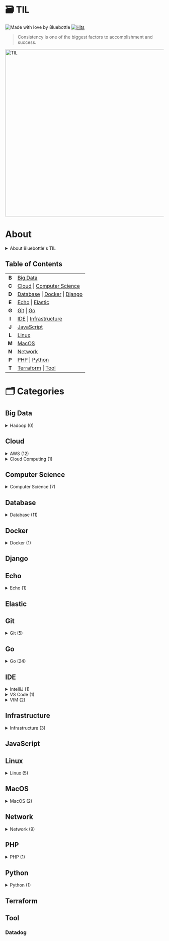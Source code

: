 # 🗃 TIL
![Made with love by 8luebottle](https://img.shields.io/badge/Made%20with%20%E2%9D%A4%EF%B8%8Fby-%208luebottle%20-blue)
[![Hits](https://hits.seeyoufarm.com/api/count/incr/badge.svg?url=https%3A%2F%2Fgithub.com%2F8luebottle%2FTIL)](https://hits.seeyoufarm.com)

> Consistency is one of the biggest factors to accomplishment and success.  
<img width="530" alt="TIL" src="https://user-images.githubusercontent.com/48475824/72317542-f9361e80-36dc-11ea-9633-ef6bf88725c7.png">

# About
<details>
    <summary>About 8luebottle's TIL</summary>

#### 📌 &nbsp; Available Languages
* 🇰🇷 Korean

#### 📌 &nbsp; Commit Message Convention
`MM.DD.YYYY : <Categories>`

#### 📌 &nbsp; TIL File Extensions
* .md
* .ipynb

#### 📌 &nbsp; Table Format
| Title |Last Updated|
|-------| :--------: |
|ABCDEFG| MM.DD.YYYY |

#### 📌 &nbsp; Total Count
`Category Name (total count)`

</details>

## Table of Contents

|     |        |
|:---:|--------|
|**B**|[Big Data](#big-data)|
|**C**|[Cloud](#cloud) \| [Computer Science](#computer-science)|
|**D**|[Database](#database) \| [Docker](#docker) \| [Django](#django)|
|**E**|[Echo](#echo) \| [Elastic](#elastic)|
|**G**|[Git](#git) \| [Go](#go)|
|**I**|[IDE](#ide) \| [Infrastructure](#infrastructure)|
|**J**|[JavaScript](#javascript)|
|**L**|[Linux](#linux)| 
|**M**|[MacOS](#macos)|
|**N**|[Network](#network)|
|**P**|[PHP](#php) \| [Python](#python)|
|**T**|[Terraform](#terraform) \| [Tool](#tool)|


# 🗂 Categories

## Big Data
<details>
    <summary>Hadoop (0)</summary>
    
[↑ return to TOC](#table-of-contents)
    
</details>

## Cloud
<details>
  <summary>AWS (12)</summary>
    
|           Title          |  Last Updated   |
|--------------------------| :-------------- |
|[Athena][AWS_Athena]| 08.19.2020 |
|[AWS Cheat Sheet][AWS_Cheat-Sheet]| 10.17.2020 |
|[AWS Glossary][AWS_Glossary]| 01.29.2020 |
|[CLI][AWS_CLI]| 07.28.2020 |
|[CloudFront][AWS_CloudFront]| 08.15.2020 |
|[CloudWatch][AWS_CloudWatch]| 08.06.2020 |
|[EC2][AWS_EC2]| 05.29.2021 |
|[KMS][AWS_KMS]| 07.23.2020 |
|[Lambda][AWS_Lambda]| 07.22.2020 |
|[S3][AWS_S3]| 08.20.2020 |
|[SAM][AWS_SAM]| 04.20.2021 |
|[SQS][AWS_SQS]| 07.22.2020 |

[AWS_Athena]: https://github.com/8luebottle/TIL/blob/master/Cloud/AWS/athena.md
[AWS_Cheat-Sheet]: https://github.com/8luebottle/TIL/blob/master/Cloud/AWS/aws_cheat_sheet.md
[AWS_Glossary]: https://github.com/8luebottle/TIL/blob/master/Cloud/AWS/aws_glossary.md
[AWS_CLI]: https://github.com/8luebottle/TIL/blob/master/Cloud/AWS/cli.md
[AWS_CloudFront]: https://github.com/8luebottle/TIL/blob/master/Cloud/AWS/cloudfront.md
[AWS_CloudWatch]: https://github.com/8luebottle/TIL/blob/master/Cloud/AWS/cloudwatch.md
[AWS_EC2]: https://github.com/8luebottle/TIL/blob/master/Cloud/AWS/ec2.md
[AWS_KMS]: https://github.com/8luebottle/TIL/blob/master/Cloud/AWS/kms.md
[AWS_Lambda]: https://github.com/8luebottle/TIL/blob/master/Cloud/AWS/lambda.md
[AWS_S3]: https://github.com/8luebottle/TIL/blob/master/Cloud/AWS/s3.md
[AWS_SAM]: https://github.com/8luebottle/TIL/blob/master/Cloud/AWS/sam.md
[AWS_SQS]: https://github.com/8luebottle/TIL/blob/master/Cloud/AWS/sqs.md

[↑ return to TOC](#table-of-contents)

</details>

<details>
  <summary>Cloud Computing (1)</summary>

|           Title          |  Last Updated   |
|--------------------------| :-------------- |
|[Cloud Computing][CloudComputing_Cloud-Computing]| 04.10.2020 |

[CloudComputing_Cloud-Computing]: https://github.com/8luebottle/TIL/blob/master/Cloud/CloudComputing/cloud_computing.md

[↑ return to TOC](#table-of-contents)

</details>


## Computer Science

<details>
  <summary>Computer Science (7)</summary>
    
|           Title          |  Last Updated   |
|--------------------------| :-------------- |
|[Cron Expression][ComputerScience_Cron-Expression]| 08.05.2020 |
|[Data Transmission][ComputerScience_Data-Transmission]| 02.10.2020 |
|[Middleware][ComputerScience_Middleware]| 04.17.2020 |
|[MMU][ComputerScience_MMU]| 06.13.2021 |
|[Program Counter][ComputerScience_Program-Counter]| 04.07.2020 |
|[Scheduling][ComputerScience_Scheduling]| 07.06.2021 |
|[TDD][ComputerScience_TDD]| 05.07.2020 |

[ComputerScience_Cron-Expression]: https://github.com/8luebottle/TIL/blob/master/ComputerScience/cron_expression.md
[ComputerScience_Data-Transmission]: https://github.com/8luebottle/TIL/blob/master/ComputerScience/data_transmission.md
[ComputerScience_Middleware]: https://github.com/8luebottle/TIL/blob/master/ComputerScience/middleware.md
[ComputerScience_MMU]: https://github.com/8luebottle/TIL/blob/master/ComputerScience/mmu.md
[ComputerScience_Program-Counter]: https://github.com/8luebottle/TIL/blob/master/ComputerScience/program_counter.md
[ComputerScience_Scheduling]: https://github.com/8luebottle/TIL/blob/master/ComputerScience/scheduling.md
[ComputerScience_TDD]: https://github.com/8luebottle/TIL/blob/master/ComputerScience/tdd.md

[↑ return to TOC](#table-of-contents)

</details>


## Database

<details>
  <summary>Database (11)</summary>

|           Title          |  Last Updated   |
|--------------------------| :-------------- |
|[Connect to Database from Command Line][DB_Connect-to-Database-from-Command-Line]| 03.29.2020 |
|[DB Index][DB_DB-Index]| 03.09.2020 |
|[JOIN][DB_JOIN]| 06.13.2020 |
|[Logical Storage Structure][DB_Logical-Storage-Structure]| 06.19.2021 |
|[MySQL Option Files][DB_MySQL-Option-Files]| 06.25.2021 |
|[Optimizer][DB_Optimizer]| 04.14.2020 |
|[postgreSQL][DB_postgreSQL]| 06.13.2020 |
|[Redis TTL][DB_Redis-TTL]| 03.28.2020 |
|[Redis][DB_Redis]| 06.30.2020 |
|[SQL DROP][DB_SQL-DROP]| 03.18.2020 |
|[SQL LIKE][DB_SQL-LIKE]| 08.07.2020 |

[DB_Connect-to-Database-from-Command-Line]: https://github.com/8luebottle/TIL/blob/master/Database/connect_db_from_cli.md 
[DB_DB-Index]: https://github.com/8luebottle/TIL/blob/master/Database/db_index.md
[DB_JOIN]: https://github.com/8luebottle/TIL/blob/master/Database/join.md
[DB_Logical-Storage-Structure]: https://github.com/8luebottle/TIL/blob/master/Database/logical_storage_structure.md
[DB_MySQL-Option-Files]: https://github.com/8luebottle/TIL/blob/master/Database/mysql_option_files.md
[DB_Optimizer]: https://github.com/8luebottle/TIL/blob/master/Database/optimizer.md
[DB_postgreSQL]: https://github.com/8luebottle/TIL/blob/master/Database/postgresql.md
[DB_Redis-TTL]: https://github.com/8luebottle/TIL/blob/master/Database/redis_ttl.md
[DB_Redis]: https://github.com/8luebottle/TIL/blob/master/Database/redis.md
[DB_SQL-DROP]: https://github.com/8luebottle/TIL/blob/master/Database/sql_drop.md
[DB_SQL-LIKE]: https://github.com/8luebottle/TIL/blob/master/Database/sql_like.md

[↑ return to TOC](#table-of-contents)

</details>


## Docker

<details>
  <summary>Docker (1)</summary>

|           Title          |  Last Updated   |
|--------------------------| :-------------- |
| [Docker Commands][Docker_Docker-Commands]| 05.07.2020 |

[Docker_Docker-Commands]: https://github.com/8luebottle/TIL/blob/master/Docker/docker_commands.md

[↑ return to TOC](#table-of-contents)

</details>


## Django


## Echo

<details>
  <summary>Echo (1)</summary>

|           Title          |  Last Updated   |
|--------------------------| :-------------- |
| [Echo-Middleware][Echo_Echo-Middleware]| 04.20.2020 |

[Echo_Echo-Middleware]: https://github.com/8luebottle/TIL/blob/master/Echo/middleware.md

[↑ return to TOC](#table-of-contents)

</details>


## Elastic


## Git

<details>
  <summary>Git (5)</summary>

|           Title          |  Last Updated   |
|--------------------------| :-------------- |
| [.git][Git_dot-git]| 05.15.2021 |
| [Alias][Git_Alias]| 07.12.2020 |
| [Blame][Git_Blame]| 04.27.2020 |
| [Branch][Git_Branch]| 02.08.2021 |
| [Stash][Git_Stash]| 06.24.2021 |

[Git_dot-git]: https://github.com/8luebottle/TIL/blob/master/Git/.git.md
[Git_Alias]: https://github.com/8luebottle/TIL/blob/master/Git/alias.md
[Git_Blame]: https://github.com/8luebottle/TIL/blob/master/Git/blame.md
[Git_Branch]: https://github.com/8luebottle/TIL/blob/master/Git/branch.md
[Git_Stash]: https://github.com/8luebottle/TIL/blob/master/Git/stash.md

[↑ return to TOC](#table-of-contents)

</details>


## Go

<details>
  <summary>Go (24)</summary>

|           Title          |  Last Updated   |
|--------------------------| :-------------- |
| [Arrays][Go_Array]| 01.27.2020 |
| [Bcrypt][Go_Bcrypt]|02.19.2020|
| [Channel][Go_Channel]|07.19.2020|
| [Constants][Go_Constants]| 01.27.2020 |
| [Data Types][Go_Data-Types]| 09.06.2020 |
| [Dependency][Go_Dependency]| 04.20.2020 |
| [Duck Typing][Go_Duck-Typing]| 02.05.2020 |
| [For Loop][Go_For-Loop]| 02.05.2020 |
| [Functions][Go_Functions]| 02.01.2020 |
| [Go Playground][Go_Go-Playground]| 01.21.2020 |
| [Package fmt][Go_Package-fmt]| 04.22.2020 |
| [Package gorm][Go_Package-gorm]| 08.03.2020 |
| [Package http][Go_Package-http]| 08.30.2020 |
| [Package json][Go_Package-json]| 02.25.2020 |
| [Package jwt][Go_Package-jwt]| 03.17.2020 |
| [Package os][Go_Package-os]| 05.08.2020 |
| [Package redis][Go_Package-redis]| 03.13.2020 |
| [Package smtp][Go_Package-smtp]| 03.17.2020 |
| [Package utf8][Go_Package-utf8]| 07.20.2020 |
| [Package viper][Go_Pacakge-viper]| 03.21.2020 |
| [Pointer][Go_Pointer]| 02.02.2020 |
| [Setup Go Compiler][Go_Setup-Go-Compiler]| 01.22.2020 |
| [Slices][Go_Slices]| 02.04.2020 |
| [Variables][Go_Variables]| 01.27.2020 |

[Go_Array]: https://github.com/8luebottle/TIL/blob/master/Go/arrays.md
[Go_Bcrypt]: https://github.com/8luebottle/TIL/blob/master/Go/bcrypt.md
[Go_Channel]: https://github.com/8luebottle/TIL/blob/master/Go/channel.md
[Go_Constants]: https://github.com/8luebottle/TIL/blob/master/Go/constants.md
[Go_Data-Types]: https://github.com/8luebottle/TIL/blob/master/Go/data_types.md
[Go_Dependency]: https://github.com/8luebottle/TIL/blob/master/Go/dependency.md
[Go_Duck-Typing]: https://github.com/8luebottle/TIL/blob/master/Go/duck_typing.go
[Go_For-Loop]: https://github.com/8luebottle/TIL/blob/master/Go/for_loop.md
[Go_Functions]: https://github.com/8luebottle/TIL/blob/master/Go/functions.md
[Go_Go-Playground]: https://github.com/8luebottle/TIL/blob/master/Go/go_playground.md
[Go_Package-fmt]: https://github.com/8luebottle/TIL/blob/master/Go/package_fmt.md
[Go_Package-gorm]: https://github.com/8luebottle/TIL/blob/master/Go/package_gorm.md
[Go_Package-http]: https://github.com/8luebottle/TIL/blob/master/Go/package_http.md
[Go_Package-json]: https://github.com/8luebottle/TIL/blob/master/Go/package_json.md
[Go_Package-jwt]: https://github.com/8luebottle/TIL/blob/master/Go/package_jwt.md
[Go_Package-os]: https://github.com/8luebottle/TIL/blob/master/Go/package_os.md
[Go_Package-redis]: https://github.com/8luebottle/TIL/blob/master/Go/package_redis.md
[Go_Package-smtp]: https://github.com/8luebottle/TIL/blob/master/Go/package_smtp.md
[Go_Package-utf8]: https://github.com/8luebottle/TIL/blob/master/Go/package_utf8.md
[Go_Pacakge-viper]: https://github.com/8luebottle/TIL/blob/master/Go/package_viper.md
[Go_Pointer]: https://github.com/8luebottle/TIL/blob/master/Go/pointer.md
[Go_Setup-Go-Compiler]: https://github.com/8luebottle/TIL/blob/master/Go/setup_go_compiler.md
[Go_Slices]: https://github.com/8luebottle/TIL/blob/master/Go/slices.md
[Go_Variables]: https://github.com/8luebottle/TIL/blob/master/Go/variables.md


[↑ return to TOC](#table-of-contents)

</details>


## IDE

<details>
  <summary>IntelliJ (1)</summary>

|           Title          |  Last Updated   |
|--------------------------| :-------------- |
|[IntelliJ Commands][IntelliJ_IntelliJ-Commands]| 04.24.2020 |

[IntelliJ_IntelliJ-Commands]: https://github.com/8luebottle/TIL/blob/master/IDE/IntelliJ/intellij_commands.md

[↑ return to TOC](#table-of-contents)

</details>

<details>
  <summary>VS Code (1)</summary>

|           Title          |  Last Updated   |
|--------------------------| :-------------- |
|[VS Code Commands][VSCode_VS-Code-Commands]| 01.30.2020 |

[VSCode_VS-Code-Commands]: https://github.com/8luebottle/TIL/blob/master/IDE/VSCode/vscode_commands.md

[↑ return to TOC](#table-of-contents)

</details>


<details>
  <summary>VIM (2)</summary>

|           Title          |  Last Updated   |
|--------------------------| :-------------- |
|[Setup][VIM_Setup]| 01.30.2020 |
|[Vim Commands][VIM_Vim-Commands]| 07.07.2020 |

[VIM_Setup]: https://github.com/8luebottle/TIL/blob/master/IDE/Vim/setup.md
[VIM_Vim-Commands]: https://github.com/8luebottle/TIL/blob/master/IDE/Vim/vim_commands.md

[↑ return to TOC](#table-of-contents)

</details>



## Infrastructure

<details>
  <summary>Infrastructure (3)</summary>

|           Title          |  Last Updated   |
|--------------------------| :-------------- |
|[Durability][Infrastructure_Durability]| 07.30.2020 |
|[Stability][Infrastructure_Stability]| 02.24.2020 |
|[IaC][Infrastructure_IaC]| 05.02.2020 |

[Infrastructure_Durability]: https://github.com/8luebottle/TIL/blob/master/Infrastructure/durability.md
[Infrastructure_Stability]: https://github.com/8luebottle/TIL/blob/master/Infrastructure/stability.md
[Infrastructure_IaC]: https://github.com/8luebottle/TIL/blob/master/Infrastructure/iac.md

[↑ return to TOC](#table-of-contents)

</details>


## JavaScript

## Linux

<details>
  <summary>Linux (5)</summary>

|           Title        |  Last Updated   |
|--------------------------| :-------------- |
|[compgen][Linux_compgen]| 08.06.2020 |
|[GDB][Linux_GLB]| 02.10.2020 |
|[Linux Commands][Linux_Linux-Commands]| 06.25.2020 |
|[LXC][Linux_LXC]| 04.28.2020 |
|[Makefile][Linux_Makefile]| 08.06.2020 |

[Linux_compgen]: https://github.com/8luebottle/TIL/blob/master/Linux/compgen.md
[Linux_GLB]: https://github.com/8luebottle/TIL/blob/master/Linux/gdb.md
[Linux_Linux-Commands]: https://github.com/8luebottle/TIL/blob/master/Linux/linux_commands.md
[Linux_LXC]: https://github.com/8luebottle/TIL/blob/master/Linux/lxc.md
[Linux_Makefile]: https://github.com/8luebottle/TIL/blob/master/Linux/makefile.md

[↑ return to TOC](#table-of-contents)

</details>


## MacOS

<details>
  <summary>MacOS (2)</summary>

|           Title          |  Last Updated   |
|--------------------------| :-------------- |
|[MacOS Commands][MacOS_Commands]| 07.17.2020 |
|[Switch Focus][MacOS_Switch-Focus]| 02.15.2020 |

[MacOS_Commands]: https://github.com/8luebottle/TIL/blob/master/MacOS/mac_commands.md
[MacOS_Switch-Focus]: https://github.com/8luebottle/TIL/blob/master/MacOS/switch_focus.md

[↑ return to TOC](#table-of-contents)

</details>


## Network

<details>
  <summary>Network (9)</summary>

|           Title          |  Last Updated   |
|--------------------------| :-------------- |
|[Data Transmission Modes][Network_Data-Transmission-Modes]| 05.29.2021 |
|[HTTP CORS][Network_HTTP-CORS]| 04.17.2020 |
|[Hub][Network_Hub]| 05.31.2021 |
|[Network Topology][Network_Network-Topology]| 06.15.2021 |
|[Port][Network_Port]| 07.15.2021 |
|[Proxy Server][Network_Proxy-Server]| 07.11.2021 |
|[RJ45][Network_RJ45]| 06.04.2021 |
|[SMTP][Network_SMTP]| 03.16.2020 |
|[SSH][Network_SSH]| 04.28.2020 |

[Network_Data-Transmission-Modes]: https://github.com/8luebottle/TIL/blob/master/Network/data_transmission_modes.md
[Network_HTTP-CORS]: https://github.com/8luebottle/TIL/blob/master/Network/http-cors.md
[Network_Hub]: https://github.com/8luebottle/TIL/blob/master/Network/hub.md
[Network_Network-Topology]: https://github.com/8luebottle/TIL/blob/master/Network/network_topology.md
[Network_Port]: https://github.com/8luebottle/TIL/blob/master/Network/port.md
[Network_Proxy-Server]: https://github.com/8luebottle/TIL/blob/master/Network/proxy_server.md
[Network_RJ45]: https://github.com/8luebottle/TIL/blob/master/Network/rj45.md
[Network_SMTP]: https://github.com/8luebottle/TIL/blob/master/Network/smtp.md
[Network_SSH]: https://github.com/8luebottle/TIL/blob/master/Network/ssh.md

[↑ return to TOC](#table-of-contents)

</details>

## PHP

<details>
  <summary>PHP (1)</summary>

|           Title          |  Last Updated   |
|--------------------------| :-------------- |
|[Functions][PHP_Functions]| 05.12.2021 |

[PHP_Functions]: https://github.com/8luebottle/TIL/blob/master/PHP/functions.md

</details>

## Python

<details>
  <summary>Python (1)</summary>

|           Title          |  Last Updated   |
|--------------------------| :-------------- |
|[Pretty Print JSON][Python_Pretty-Print-JSON]| 07.27.2020 |

[Python_Pretty-Print-JSON]: https://github.com/8luebottle/TIL/blob/master/Python/pretty_print_json.md

[↑ return to TOC](#table-of-contents)

</details>


## Terraform


## Tool
### Datadog
